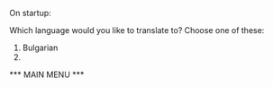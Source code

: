On startup:

Which language would you like to translate to?
Choose one of these:

1. Bulgarian
2. 

*** MAIN MENU ***

